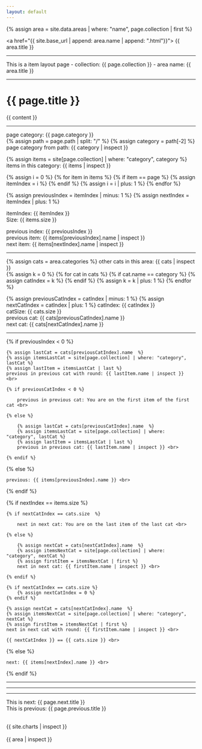```yaml
---
layout: default
---
```


{% assign area = site.data.areas | where: "name", page.collection | first %}

<a href="{{ site.base_url | append: area.name | append: ".html"}}"> {{ area.title }} </a>

<hr>

This is a item layout page - collection: {{ page.collection }} - area name: {{ area.title }}

<hr>

<h1> {{ page.title }} </h1>

{{ content }} 

<hr>

page category: {{ page.category }} <br>
{% assign path = page.path | split: "/" %}
{% assign category = path[-2] %}
page category from path: {{ category | inspect }} <br>

{% assign items = site[page.collection] | where: "category", category %} 
items in this category: {{ items | inspect }} <br>

{% assign i = 0 %}
{% for item in items %}
    {% if item == page %}
        {% assign itemIndex = i %}
    {% endif %}
    {% assign i = i | plus: 1 %}
{% endfor %}

{% assign previousIndex = itemIndex | minus: 1 %}
{% assign nextIndex     = itemIndex | plus:  1 %}

itemIndex: {{ itemIndex }} <br>
Size: {{ items.size }} <br>

previous index: {{ previousIndex }} <br>
previous item:  {{ items[previousIndex].name | inspect }} <br>
next item:      {{ items[nextIndex].name | inspect }} <br>

<hr>

{% assign cats = area.categories %}
other cats in this area: {{ cats | inspect }} <br>
{% assign k = 0 %}
{% for cat in cats %}
    {% if cat.name == category %}
        {% assign catIndex = k %}
    {% endif %}
    {% assign k = k | plus: 1 %}
{% endfor %}

{% assign previousCatIndex = catIndex | minus: 1 %}
{% assign nextCatIndex     = catIndex | plus:  1 %}
catIndex:     {{ catIndex }} <br>
catSize:      {{ cats.size }} <br>
previous cat: {{ cats[previousCatIndex].name }} <br>
next cat:     {{ cats[nextCatIndex].name }} <br>

<hr>

{% if previousIndex < 0 %}

    {% assign lastCat = cats[previousCatIndex].name  %}
    {% assign itemsLastCat = site[page.collection] | where: "category", lastCat %} 
    {% assign lastItem = itemsLastCat | last %}
    previous in previous cat with round: {{ lastItem.name | inspect }} <br>

    {% if previousCatIndex < 0 %}
        
        previous in previous cat: You are on the first item of the first cat <br>
    
    {% else %}
        
        {% assign lastCat = cats[previousCatIndex].name  %}
        {% assign itemsLastCat = site[page.collection] | where: "category", lastCat %} 
        {% assign lastItem = itemsLastCat | last %}
        previous in previous cat: {{ lastItem.name | inspect }} <br>

    {% endif %}

{% else %}

    previous: {{ items[previousIndex].name }} <br>

{% endif %}

{% if nextIndex == items.size  %}

    {% if nextCatIndex == cats.size  %}

        next in next cat: You are on the last item of the last cat <br>

    {% else %}

        {% assign nextCat = cats[nextCatIndex].name  %}
        {% assign itemsNextCat = site[page.collection] | where: "category", nextCat %} 
        {% assign firstItem = itemsNextCat | first %}
        next in next cat: {{ firstItem.name | inspect }} <br>

    {% endif %}

    {% if nextCatIndex == cats.size %}
        {% assign nextCatIndex = 0 %}
    {% endif %}

    {% assign nextCat = cats[nextCatIndex].name  %}
    {% assign itemsNextCat = site[page.collection] | where: "category", nextCat %} 
    {% assign firstItem = itemsNextCat | first %}
    next in next cat with round: {{ firstItem.name | inspect }} <br>

    {{ nextCatIndex }} == {{ cats.size }} <br>

{% else %}

    next: {{ items[nextIndex].name }} <br>

{% endif %}


<hr>
<hr>
<hr>

This is next: {{ page.next.title }} <br>
This is previous: {{ page.previous.title }} <br> <br>

{{ site.charts | inspect }} <br> <br>
{{ area | inspect }} <br> <br>
